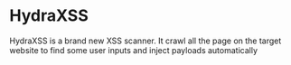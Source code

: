 # HydraXSS
HydraXSS is a brand new XSS scanner. It crawl all the page on the target website to find some user inputs and inject payloads automatically
